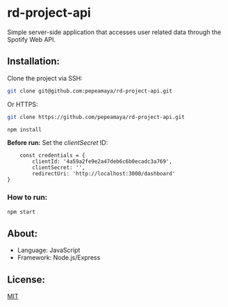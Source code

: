 # rd-project-api
Simple server-side application that accesses user related data through the Spotify Web API.

## Installation:
Clone the project via SSH:
```bash
git clone git@github.com:pepeamaya/rd-project-api.git
```

Or HTTPS:
```bash
git clone https://github.com/pepeamaya/rd-project-api.git
```

```bash
npm install
```

**Before run:** Set the *clientSecret* ID:
```
    const credentials = {
        clientId: '4a59a2fe9e2a47deb6c6b0ecadc3a769',
        clientSecret: '',
        redirectUri: 'http://localhost:3000/dashboard'
}
```

### How to run:
```bash
npm start
```

## About:
* Language: JavaScript
* Framework: Node.js/Express

## License:
[MIT](https://opensource.org/licenses/mit-license.php)